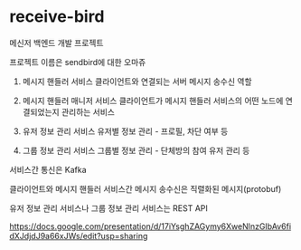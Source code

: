 # receive-bird
메신저 백엔드 개발 프로젝트

프로젝트 이름은 sendbird에 대한 오마쥬

1. 메시지 핸들러 서비스
  클라이언트와 연결되는 서버
  메시지 송수신 역할
  
2. 메시지 핸들러 매니저 서비스
  클라이언트가 메시지 핸들러 서비스의 
  어떤 노드에 연결되었는지 관리하는 서비스
  
3. 유저 정보 관리 서비스
  유저별 정보 관리 - 프로필, 차단 여부 등
  
4. 그룹 정보 관리 서비스
  그룹별 정보 관리 - 단체방의 참여 유저 관리 등


서비스간 통신은 Kafka

클라이언트와 메시지 핸들러 서비스간 메시지 송수신은 직렬화된 메시지(protobuf)

유저 정보 관리 서비스나 그룹 정보 관리 서비스는 REST API


https://docs.google.com/presentation/d/17iYsghZAGymy6XweNlnzGIbAv6fidXJdjdJ9a66xJWs/edit?usp=sharing

